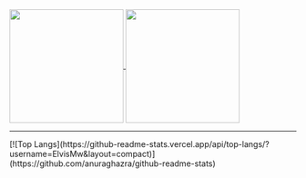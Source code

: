 <a href="https://github.com/anuraghazra/github-readme-stats">
  <img height=200 align="center" src="https://github-readme-stats.vercel.app/api?username=ElvisMw" />
</a>
<a href="https://github.com/anuraghazra/convoychat">
  <img height=200 align="center" src="https://github-readme-stats.vercel.app/api/top-langs?username=ElvisMw&layout=compact&langs_count=8&card_width=320" />
</a>
<hr>
[![Top Langs](https://github-readme-stats.vercel.app/api/top-langs/?username=ElvisMw&layout=compact)](https://github.com/anuraghazra/github-readme-stats)
